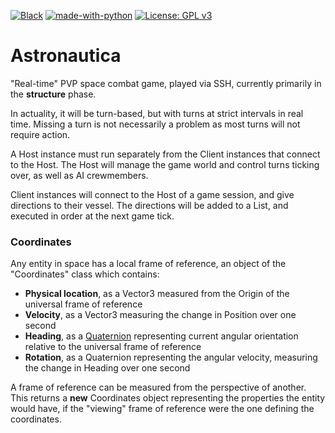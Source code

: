 [![Black](https://img.shields.io/badge/code%20style-black-000000.svg)](https://github.com/ambv/black)
[![made-with-python](https://img.shields.io/badge/Made%20with-Python-1f425f.svg)](https://www.python.org/)
[![License: GPL v3](https://img.shields.io/badge/License-GPL%20v3-blue.svg)](https://www.gnu.org/licenses/gpl-3.0)


# Astronautica
"Real-time" PVP space combat game, played via SSH, currently primarily in the **structure** phase.

In actuality, it will be turn-based, but with turns at strict intervals in real time. Missing a turn is not necessarily a problem as most turns will not require action.

A Host instance must run separately from the Client instances that connect to the Host. The Host will manage the game world and control turns ticking over, as well as AI crewmembers.

Client instances will connect to the Host of a game session, and give directions to their vessel. The directions will be added to a List, and executed in order at the next game tick.

### Coordinates

Any entity in space has a local frame of reference, an object of the "Coordinates" class which contains:
- **Physical location**, as a Vector3 measured from the Origin of the universal frame of reference
- **Velocity**, as a Vector3 measuring the change in Position over one second
- **Heading**, as a [Quaternion](https://en.wikipedia.org/wiki/Quaternions_and_spatial_rotation) representing current angular orientation relative to the universal frame of reference
- **Rotation**, as a Quaternion representing the angular velocity, measuring the change in Heading over one second

A frame of reference can be measured from the perspective of another. This returns a **new** Coordinates object representing the properties the entity would have, if the "viewing" frame of reference were the one defining the coordinates.
